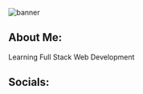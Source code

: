 ![banner](https://user-images.githubusercontent.com/83761214/219036808-af1983c7-f402-4ce9-902e-80334c64960c.png)

## About Me:
Learning Full Stack Web Development 

## Socials:






